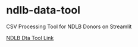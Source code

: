 # ndlb-data-tool
CSV Processing Tool for NDLB Donors on Streamlit

[NDLB Dta Tool Link]([https://website-name.com](https://ndlb-data-tool.streamlit.app/)https://ndlb-data-tool.streamlit.app/)

